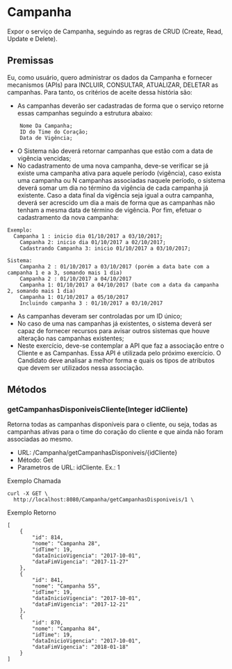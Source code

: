 # Campanha

Expor o serviço de Campanha, seguindo as regras de CRUD (Create, Read, Update e Delete). 

## Premissas

Eu, como usuário, quero administrar os dados da Campanha e fornecer mecanismos (APIs) para INCLUIR, CONSULTAR, ATUALIZAR, DELETAR as campanhas. Para tanto, os critérios de aceite dessa história são:

*	As campanhas deverão ser cadastradas de forma que o serviço retorne essas campanhas seguindo a estrutura abaixo:
```
	Nome Da Campanha;
	ID do Time do Coração;
	Data de Vigência;
```
*	O Sistema não deverá retornar campanhas que estão com a data de vigência vencidas;
*	No cadastramento de uma nova campanha, deve-se verificar se já existe uma campanha ativa para aquele período (vigência), caso exista uma campanha ou N campanhas associadas naquele período, o sistema deverá somar um dia no término da vigência de cada campanha já existente. Caso a data final da vigência seja igual a outra campanha, deverá ser acrescido um dia a mais de forma que as campanhas não tenham a mesma data de término de vigência. Por fim, efetuar o cadastramento da nova campanha:
```
Exemplo:
  Campanha 1 : inicio dia 01/10/2017 a 03/10/2017;
	Campanha 2: inicio dia 01/10/2017 a 02/10/2017;
	Cadastrando Campanha 3: inicio 01/10/2017 a 03/10/2017;
  
Sistema:
	Campanha 2 : 01/10/2017 a 03/10/2017 (porém a data bate com a campanha 1 e a 3, somando mais 1 dia)
	Campanha 2 : 01/10/2017 a 04/10/2017
	Campanha 1: 01/10/2017 a 04/10/2017 (bate com a data da campanha 2, somando mais 1 dia)
	Campanha 1: 01/10/2017 a 05/10/2017
	Incluindo campanha 3 : 01/10/2017 a 03/10/2017
```
*	As campanhas deveram ser controladas por um ID único;
*	No caso de uma nas campanhas já existentes, o sistema deverá ser capaz de fornecer recursos para avisar outros sistemas que houve alteração nas campanhas existentes;
*	Neste exercício, deve-se contemplar a API que faz a associação entre o Cliente e as Campanhas. Essa API é utilizada pelo próximo exercício. O Candidato deve analisar a melhor forma e quais os tipos de atributos que devem ser utilizados nessa associação.


## Métodos

### getCampanhasDisponiveisCliente(Integer idCliente)

Retorna todas as campanhas disponíveis para o cliente, ou seja, todas as campanhas ativas para o time do coração do cliente e que ainda não foram associadas ao mesmo.

* URL: /Campanha/getCampanhasDisponiveis/{idCliente}
* Método: Get
* Parametros de URL: idCliente. Ex.: 1

Exemplo Chamada
```
curl -X GET \
  http://localhost:8080/Campanha/getCampanhasDisponiveis/1 \
```

Exemplo Retorno
```
[
    {
        "id": 814,
        "nome": "Campanha 28",
        "idTime": 19,
        "dataInicioVigencia": "2017-10-01",
        "dataFimVigencia": "2017-11-27"
    },
    {
        "id": 841,
        "nome": "Campanha 55",
        "idTime": 19,
        "dataInicioVigencia": "2017-10-01",
        "dataFimVigencia": "2017-12-21"
    },
    {
        "id": 870,
        "nome": "Campanha 84",
        "idTime": 19,
        "dataInicioVigencia": "2017-10-01",
        "dataFimVigencia": "2018-01-18"
    }
]
```


